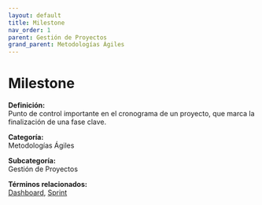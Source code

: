 ```yaml
---
layout: default
title: Milestone
nav_order: 1
parent: Gestión de Proyectos
grand_parent: Metodologías Ágiles
---
```


# Milestone

**Definición:**  
Punto de control importante en el cronograma de un proyecto, que marca la finalización de una fase clave.

**Categoría:**  
Metodologías Ágiles  

**Subcategoría:**  
Gestión de Proyectos

**Términos relacionados:**  
[Dashboard](https://maleniski.github.io/diccionario-angl-tec-mx/docs/metodologías-ágiles/gestión-de-proyectos/dashboard.html), [Sprint](https://maleniski.github.io/diccionario-angl-tec-mx/docs/metodologías-ágiles/gestión-de-proyectos/sprint.html)
